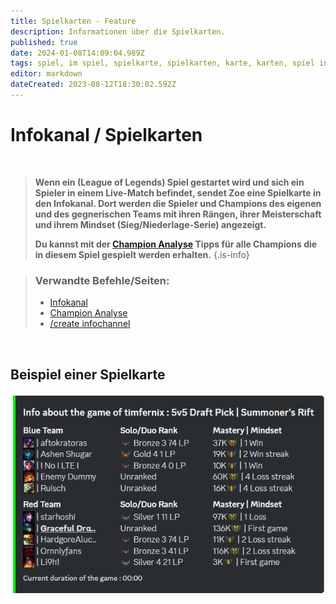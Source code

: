 ```yaml
---
title: Spielkarten - Feature
description: Informationen über die Spielkarten.
published: true
date: 2024-01-08T14:09:04.989Z
tags: spiel, im spiel, spielkarte, spielkarten, karte, karten, spiel info, aktuelles spiel
editor: markdown
dateCreated: 2023-08-12T18:30:02.592Z
---
```


# Infokanal / Spielkarten

<br>

>**Wenn ein (League of Legends) Spiel gestartet wird und sich ein Spieler in einem Live-Match befindet, sendet Zoe eine Spielkarte in den Infokanal. Dort werden die Spieler und Champions des eigenen und des gegnerischen Teams mit ihren Rängen, ihrer Meisterschaft und ihrem Mindset (Sieg/Niederlage-Serie) angezeigt.**
>
>**Du kannst mit der [Champion Analyse](/de/features/champion-analysis) Tipps für alle Champions die in diesem Spiel gespielt werden erhalten.**
>{.is-info}

>### Verwandte Befehle/Seiten:
>- [Infokanal](/de/features/infoChannel/)
>- [Champion Analyse](/de/features/champion-analysis)
>- [/create infochannel](/de/commands/create/infoChannel/)

<br>

## Beispiel einer Spielkarte

![](/en_/en_gamecard.png)